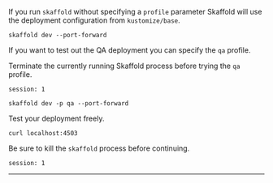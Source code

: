 
If you run `skaffold` without specifying a `profile` parameter Skaffold will use the deployment configuration from `kustomize/base`.

```execute-1
skaffold dev --port-forward

```



If you want to test out the QA deployment you can specify the `qa` profile.

Terminate the currently running Skaffold process before trying the `qa` profile.

```terminal:interrupt
session: 1
```


```execute-1
skaffold dev -p qa --port-forward
```

Test your deployment freely.
```execute-2
curl localhost:4503
```

Be sure to kill the `skaffold` process before continuing.

```terminal:interrupt
session: 1
```


---


